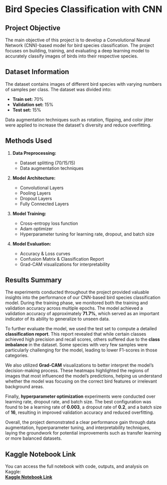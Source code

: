 # Bird Species Classification with CNN

## Project Objective
The main objective of this project is to develop a Convolutional Neural Network (CNN)-based model for bird species classification. The project focuses on building, training, and evaluating a deep learning model to accurately classify images of birds into their respective species.

## Dataset Information
The dataset contains images of different bird species with varying numbers of samples per class. The dataset was divided into:
- **Train set:** 70%
- **Validation set:** 15%
- **Test set:** 15%

Data augmentation techniques such as rotation, flipping, and color jitter were applied to increase the dataset's diversity and reduce overfitting.

## Methods Used
1. **Data Preprocessing:**  
   - Dataset splitting (70/15/15)  
   - Data augmentation techniques  

2. **Model Architecture:**  
   - Convolutional Layers 
   - Pooling Layers   
   - Dropout Layers   
   - Fully Connected Layers  

3. **Model Training:**  
   - Cross-entropy loss function  
   - Adam optimizer  
   - Hyperparameter tuning for learning rate, dropout, and batch size  

4. **Model Evaluation:**  
   - Accuracy & Loss curves  
   - Confusion Matrix & Classification Report  
   - Grad-CAM visualizations for interpretability
  

## Results Summary

The experiments conducted throughout the project provided valuable insights into the performance of our CNN-based bird species classification model. During the training phase, we monitored both the training and validation accuracy across multiple epochs. The model achieved a validation accuracy of approximately **71.7%**, which served as an important indicator of its ability to generalize to unseen data.  

To further evaluate the model, we used the test set to compute a detailed **classification report**. This report revealed that while certain classes achieved high precision and recall scores, others suffered due to the **class imbalance** in the dataset. Some species with very few samples were particularly challenging for the model, leading to lower F1-scores in those categories.  

We also utilized **Grad-CAM** visualizations to better interpret the model’s decision-making process. These heatmaps highlighted the regions of images that most influenced the model’s predictions, helping us understand whether the model was focusing on the correct bird features or irrelevant background areas.  

Finally, **hyperparameter optimization** experiments were conducted over learning rate, dropout rate, and batch size. The best configuration was found to be a learning rate of **0.003**, a dropout rate of **0.2**, and a batch size of **16**, resulting in improved validation accuracy and reduced overfitting.  

Overall, the project demonstrated a clear performance gain through data augmentation, hyperparameter tuning, and interpretability techniques, laying the groundwork for potential improvements such as transfer learning or more balanced datasets.

  ## Kaggle Notebook Link
You can access the full notebook with code, outputs, and analysis on Kaggle:  
[**Kaggle Notebook Link**](https://www.kaggle.com/code/ozgurdenizhincal/bird-classification)
